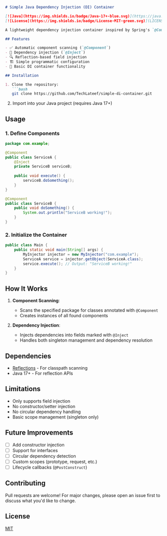 
```markdown
# Simple Java Dependency Injection (DI) Container

[![Java](https://img.shields.io/badge/Java-17+-blue.svg)](https://java.com)
[![License](https://img.shields.io/badge/License-MIT-green.svg)](LICENSE)

A lightweight dependency injection container inspired by Spring's `@Component` and `@Inject` annotations, implemented using reflection.

## Features

- ✅ Automatic component scanning (`@Component`)
- 🧠 Dependency injection (`@Inject`)
- 🔍 Reflection-based field injection
- 🏗️ Simple programmatic configuration
- 🧪 Basic DI container functionality

## Installation

1. Clone the repository:
   ```bash
   git clone https://github.com/TechLateef/simple-di-container.git
   ```
2. Import into your Java project (requires Java 17+)

## Usage

### 1. Define Components
```java
package com.example;

@Component
public class ServiceA {
    @Inject
    private ServiceB serviceB;
    
    public void execute() {
        serviceB.doSomething();
    }
}

@Component 
public class ServiceB {
    public void doSomething() {
        System.out.println("ServiceB working!");
    }
}
```

### 2. Initialize the Container
```java
public class Main {
    public static void main(String[] args) {
        MyInjector injector = new MyInjector("com.example");
        ServiceA service = injector.getObject(ServiceA.class);
        service.execute(); // Output: "ServiceB working!"
    }
}
```

## How It Works

1. **Component Scanning**:
    - Scans the specified package for classes annotated with `@Component`
    - Creates instances of all found components

2. **Dependency Injection**:
    - Injects dependencies into fields marked with `@Inject`
    - Handles both singleton management and dependency resolution

## Dependencies

- [Reflections](https://github.com/ronmamo/reflections) - For classpath scanning
- Java 17+ - For reflection APIs

## Limitations

- Only supports field injection
- No constructor/setter injection
- No circular dependency handling
- Basic scope management (singleton only)

## Future Improvements

- [ ] Add constructor injection
- [ ] Support for interfaces
- [ ] Circular dependency detection
- [ ] Custom scopes (prototype, request, etc.)
- [ ] Lifecycle callbacks (`@PostConstruct`)

## Contributing

Pull requests are welcome! For major changes, please open an issue first to discuss what you'd like to change.

## License

[MIT](LICENSE)
```

